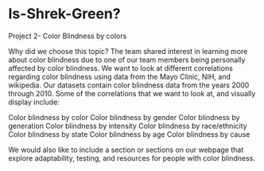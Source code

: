 # Is-Shrek-Green?

Project 2- Color Blindness by colors

Why did we choose this topic?
The team shared interest in learning more about color blindness due to one of our team members being personally affected by color blindness. We want to look at different correlations regarding color blindness using data from the Mayo Clinic, NIH, and wikipedia. Our datasets contain color blindness data from the years 2000 through 2010. Some of the correlations that we want to look at, and visually display include: 

Color blindness by color
Color blindness by gender
Color blindness by generation
Color blindness by intensity
Color blindness by race/ethnicity
Color blindness by state
Color blindness by age
Color blindness by cause

We would also like to include a section or sections on our webpage that explore adaptability, testing, and resources for people with color blindness.
